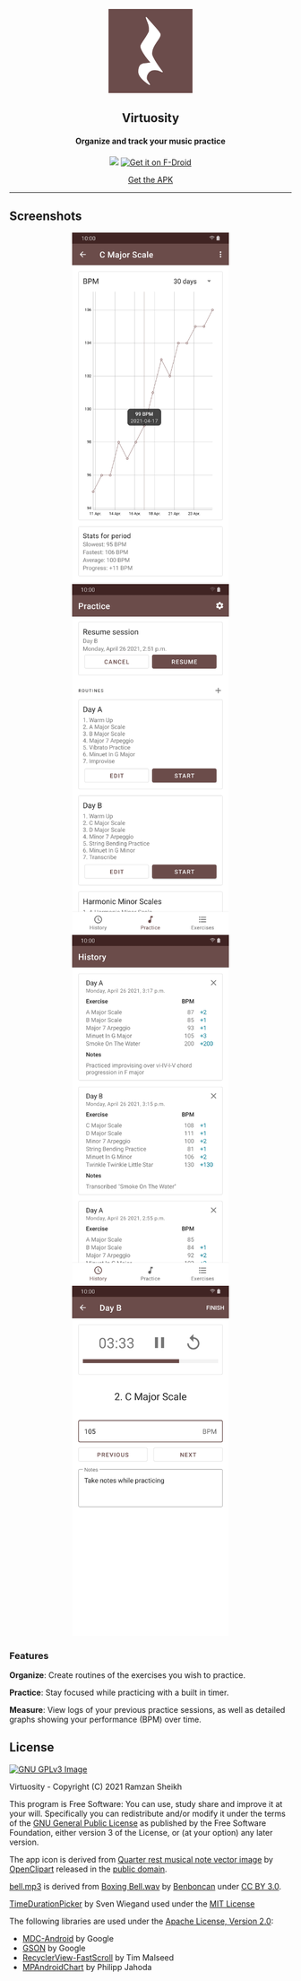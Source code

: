 <p align="center"><img src="https://github.com/ramzan/Virtuosity/blob/main/fastlane/metadata/android/en-US/images/icon.png?raw=true" width="150"></p> 
<h2 align="center"><b>Virtuosity</b></h2>
<h4 align="center">Organize and track your music practice</h4>
<p align="center">
<a href="https://play.google.com/store/apps/details?id=ca.ramzan.virtuosity"><img src="https://play.google.com/intl/en_us/badges/images/generic/en_badge_web_generic.png" height="100"></a>
<a href="https://f-droid.org/packages/ca.ramzan.virtuosity">
    <img src="https://fdroid.gitlab.io/artwork/badge/get-it-on.png"
    alt="Get it on F-Droid"
    height="100">
</a>
</p> 
<p align="center">
<a href="https://github.com/ramzan/virtuosity/releases/" alt="GitHub release">Get the APK</a>
</p> 
<hr>


## Screenshots
<div align="center">
<img src="fastlane/metadata/android/en-US/images/phoneScreenshots/1.jpg" width=280>
<img src="fastlane/metadata/android/en-US/images/phoneScreenshots/2.jpg" width=280>
<img src="fastlane/metadata/android/en-US/images/phoneScreenshots/3.jpg" width=280>
<img src="fastlane/metadata/android/en-US/images/phoneScreenshots/4.jpg" width=280>
</div>

### Features

<b>Organize</b>: Create routines of the exercises you wish to practice.

<b>Practice</b>: Stay focused while practicing with a built in timer.

<b>Measure</b>: View logs of your previous practice sessions, as well as detailed graphs showing your performance (BPM) over time.

## License
[![GNU GPLv3 Image](https://www.gnu.org/graphics/gplv3-127x51.png)](http://www.gnu.org/licenses/gpl-3.0.en.html)  

Virtuosity - Copyright (C) 2021  Ramzan Sheikh

This program is Free Software: You can use, study share and improve it at your
will. Specifically you can redistribute and/or modify it under the terms of the
[GNU General Public License](https://www.gnu.org/licenses/gpl.html) as
published by the Free Software Foundation, either version 3 of the License, or
(at your option) any later version.  

The app icon is derived from [Quarter rest musical note vector image](https://freesvg.org/quarter-rest-musical-note-vector-image) by [OpenClipart](https://freesvg.org/by/OpenClipart) released in the [public domain](https://creativecommons.org/licenses/publicdomain/).

[bell.mp3](https://github.com/ramzan/Virtuosity/blob/0e161192bbc887bb7b246cc81c4c40ef356106fd/app/src/main/res/raw/bell.mp3) is derived from [Boxing Bell.wav](https://freesound.org/people/Benboncan/sounds/66951/) by [Benboncan](https://freesound.org/people/Benboncan/) under [CC BY 3.0](https://creativecommons.org/licenses/by/3.0/).

[TimeDurationPicker](https://github.com/svenwiegand/time-duration-picker) by Sven Wiegand used under the [MIT License](https://mit-license.org/) 

The following libraries are used under the [Apache License, Version 2.0](https://www.apache.org/licenses/LICENSE-2.0.html):
- [MDC-Android](https://github.com/material-components/material-components-android) by Google
- [GSON](https://github.com/google/gson) by Google
- [RecyclerView-FastScroll](https://github.com/timusus/RecyclerView-FastScroll) by Tim Malseed
- [MPAndroidChart](https://github.com/PhilJay/MPAndroidChart) by Philipp Jahoda
